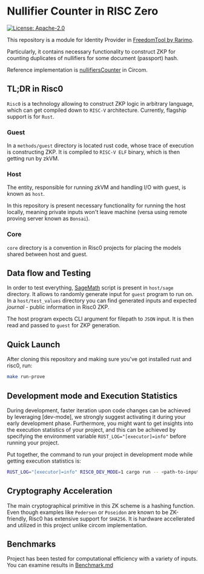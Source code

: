 # Nullifier Counter in RISC Zero

[![License: Apache-2.0](https://img.shields.io/badge/License-Apache_2.0-blue.svg)](https://opensource.org/licenses/MIT)

This repository is a module for Identity Provider in [FreedomTool by Rarimo](https://freedomtool.org/).

Particularly, it contains necessary functionality to construct ZKP for counting duplicates of nullifiers
for some document (passport) hash.

Reference implementation is [nullifiersCounter](https://github.com/rarimo/passport-zk-circuits/tree/main/nullifiersCounter) in Circom.

## TL;DR in Risc0

`Risc0` is a technology allowing to construct ZKP logic in arbitrary language, which can get compiled down to
`RISC-V` architecture. Currently, flagship support is for `Rust`.

### Guest

In a `methods/guest` directory is located rust code, whose trace of execution is constructing ZKP.
It is compiled to `RISC-V ELF` binary, which is then getting run by zkVM.

### Host

The entity, responsible for running zkVM and handling I/O with guest, is known as `host`.

In this repository is present necessary functionality for running the host locally, meaning private inputs
won't leave machine (versa using remote proving server known as `Bonsai`).

### Core

`core` directory is a convention in Risc0 projects for placing the models shared between host and guest.

## Data flow and Testing

In order to test everything, [SageMath](https://www.sagemath.org/) script is present in `host/sage` directory. It allows to randomly generate input for `guest` program to run on. In a `host/test_values` directory
you can find generated inputs and expected _journal_ - public information in Risc0 ZKP.

The host program expects CLI argument for filepath to `JSON` input. It is then read and passed to `guest`
for ZKP generation.

## Quick Launch

After cloning this repository and making sure you've got installed rust and risc0, run:

```bash
make run-prove
```

## Development mode and Execution Statistics

During development, faster iteration upon code changes can be achieved by leveraging [dev-mode], we strongly suggest activating it during your early development phase. Furthermore, you might want to get insights into the execution statistics of your project, and this can be achieved by specifying the environment variable `RUST_LOG="[executor]=info"` before running your project.

Put together, the command to run your project in development mode while getting execution statistics is:

```bash
RUST_LOG="[executor]=info" RISC0_DEV_MODE=1 cargo run -- <path-to-input-file>
```

## Cryptography Acceleration

The main cryptographical primitive in this ZK scheme is a hashing function.
Even though examples like `Pedersen` or `Poseidon` are known to be ZK-friendly, Risc0 has extensive support
for `SHA256`. It is hardware accellerated and utilized in this project unlike circom implementation.

## Benchmarks

Project has been tested for computational efficiency with a variety of inputs.
You can examine results in [Benchmark.md](./BENCHMARK.md)
